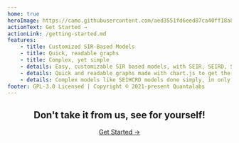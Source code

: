 ```yaml
---
home: true
heroImage: https://camo.githubusercontent.com/aed3551fd6eed87ca40ff18a86e2a14430620809d4048174f6e92698ef5e59fb/68747470733a2f2f6465762d746f2d75706c6f6164732e73332e616d617a6f6e6177732e636f6d2f75706c6f6164732f61727469636c65732f6d65766535633061346c6b7936623676656966392e706e67
actionText: Get Started →
actionLink: /getting-started.md
features:
    - title: Customized SIR-Based Models
    - title: Quick, readable graphs
    - title: Complex, yet simple
    - details: Easy, customizable SIR based models, with SEIR, SEIRD, SIR, and more models for you to choose from.
    - details: Quick and readable graphs made with chart.js to get the info you need, when you need it.
    - details: Complex models like SEIHCRD models done simply, in only 1-line of code.
footer: GPL-3.0 Licensed | Copyright © 2021-present Quantalabs
---
```


<div align='center'>
<h2 >Don't take it from us, see for yourself!</h2>
<a href="/getting-started.html">Get Started →</a>
</div>
<br>
<br>
<br>
